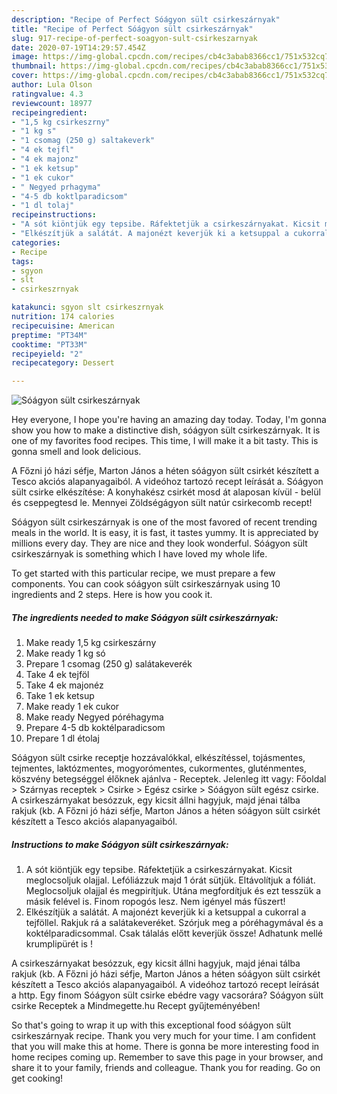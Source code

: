 ```yaml
---
description: "Recipe of Perfect Sóágyon sült csirkeszárnyak"
title: "Recipe of Perfect Sóágyon sült csirkeszárnyak"
slug: 917-recipe-of-perfect-soagyon-sult-csirkeszarnyak
date: 2020-07-19T14:29:57.454Z
image: https://img-global.cpcdn.com/recipes/cb4c3abab8366cc1/751x532cq70/soagyon-sult-csirkeszarnyak-recept-foto.jpg
thumbnail: https://img-global.cpcdn.com/recipes/cb4c3abab8366cc1/751x532cq70/soagyon-sult-csirkeszarnyak-recept-foto.jpg
cover: https://img-global.cpcdn.com/recipes/cb4c3abab8366cc1/751x532cq70/soagyon-sult-csirkeszarnyak-recept-foto.jpg
author: Lula Olson
ratingvalue: 4.3
reviewcount: 18977
recipeingredient:
- "1,5 kg csirkeszrny"
- "1 kg s"
- "1 csomag (250 g) saltakeverk"
- "4 ek tejfl"
- "4 ek majonz"
- "1 ek ketsup"
- "1 ek cukor"
- " Negyed prhagyma"
- "4-5 db koktlparadicsom"
- "1 dl tolaj"
recipeinstructions:
- "A sót kiöntjük egy tepsibe. Ráfektetjük a csirkeszárnyakat. Kicsit meglocsoljuk olajjal. Lefóliázzuk majd 1 órát sütjük. Eltávolítjuk a fóliát. Meglocsoljuk olajjal és megpirítjuk. Utána megfordítjuk és ezt tesszük a másik felével is. Finom ropogós lesz. Nem igényel más fűszert!"
- "Elkészítjük a salátát. A majonézt keverjük ki a ketsuppal a cukorral a tejföllel. Rakjuk rá a salátakeveréket. Szórjuk meg a póréhagymával és a koktélparadicsommal. Csak tálalás előtt keverjük össze! Adhatunk mellé krumplipürét is !"
categories:
- Recipe
tags:
- sgyon
- slt
- csirkeszrnyak

katakunci: sgyon slt csirkeszrnyak 
nutrition: 174 calories
recipecuisine: American
preptime: "PT34M"
cooktime: "PT33M"
recipeyield: "2"
recipecategory: Dessert

---
```



![Sóágyon sült csirkeszárnyak](https://img-global.cpcdn.com/recipes/cb4c3abab8366cc1/751x532cq70/soagyon-sult-csirkeszarnyak-recept-foto.jpg)

Hey everyone, I hope you're having an amazing day today. Today, I'm gonna show you how to make a distinctive dish, sóágyon sült csirkeszárnyak. It is one of my favorites food recipes. This time, I will make it a bit tasty. This is gonna smell and look delicious.

A Főzni jó házi séfje, Marton János a héten sóágyon sült csirkét készített a Tesco akciós alapanyagaiból. A videóhoz tartozó recept leírását a. Sóágyon sült csirke elkészítése: A konyhakész csirkét mosd át alaposan kívül - belül és cseppegtesd le. Mennyei Zöldségágyon sült natúr csirkecomb recept!

Sóágyon sült csirkeszárnyak is one of the most favored of recent trending meals in the world. It is easy, it is fast, it tastes yummy. It is appreciated by millions every day. They are nice and they look wonderful. Sóágyon sült csirkeszárnyak is something which I have loved my whole life.


To get started with this particular recipe, we must prepare a few components. You can cook sóágyon sült csirkeszárnyak using 10 ingredients and 2 steps. Here is how you cook it.

<!--inarticleads1-->

##### The ingredients needed to make Sóágyon sült csirkeszárnyak:

1. Make ready 1,5 kg csirkeszárny
1. Make ready 1 kg só
1. Prepare 1 csomag (250 g) salátakeverék
1. Take 4 ek tejföl
1. Take 4 ek majonéz
1. Take 1 ek ketsup
1. Make ready 1 ek cukor
1. Make ready  Negyed póréhagyma
1. Prepare 4-5 db koktélparadicsom
1. Prepare 1 dl étolaj


Sóágyon sült csirke receptje hozzávalókkal, elkészítéssel, tojásmentes, tejmentes, laktózmentes, mogyorómentes, cukormentes, gluténmentes, köszvény betegséggel élőknek ajánlva - Receptek. Jelenleg itt vagy: Főoldal &gt; Szárnyas receptek &gt; Csirke &gt; Egész csirke &gt; Sóágyon sült egész csirke. A csirkeszárnyakat besózzuk, egy kicsit állni hagyjuk, majd jénai tálba rakjuk (kb. A Főzni jó házi séfje, Marton János a héten sóágyon sült csirkét készített a Tesco akciós alapanyagaiból. 

<!--inarticleads2-->

##### Instructions to make Sóágyon sült csirkeszárnyak:

1. A sót kiöntjük egy tepsibe. Ráfektetjük a csirkeszárnyakat. Kicsit meglocsoljuk olajjal. Lefóliázzuk majd 1 órát sütjük. Eltávolítjuk a fóliát. Meglocsoljuk olajjal és megpirítjuk. Utána megfordítjuk és ezt tesszük a másik felével is. Finom ropogós lesz. Nem igényel más fűszert!
1. Elkészítjük a salátát. A majonézt keverjük ki a ketsuppal a cukorral a tejföllel. Rakjuk rá a salátakeveréket. Szórjuk meg a póréhagymával és a koktélparadicsommal. Csak tálalás előtt keverjük össze! Adhatunk mellé krumplipürét is !


A csirkeszárnyakat besózzuk, egy kicsit állni hagyjuk, majd jénai tálba rakjuk (kb. A Főzni jó házi séfje, Marton János a héten sóágyon sült csirkét készített a Tesco akciós alapanyagaiból. A videóhoz tartozó recept leírását a http. Egy finom Sóágyon sült csirke ebédre vagy vacsorára? Sóágyon sült csirke Receptek a Mindmegette.hu Recept gyűjteményében! 

So that's going to wrap it up with this exceptional food sóágyon sült csirkeszárnyak recipe. Thank you very much for your time. I am confident that you will make this at home. There is gonna be more interesting food in home recipes coming up. Remember to save this page in your browser, and share it to your family, friends and colleague. Thank you for reading. Go on get cooking!
